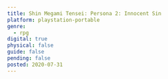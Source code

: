 ```yaml
---
title: Shin Megami Tensei: Persona 2: Innocent Sin
platform: playstation-portable
genre:
  - rpg
digital: true
physical: false
guide: false
pending: false
posted: 2020-07-31
---
```

